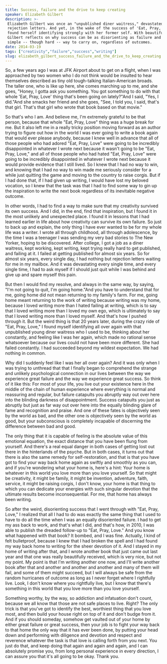 ```yaml
---
title: Success, failure and the drive to keep creating
speaker: Elizabeth Gilbert
description: >-
 Elizabeth Gilbert was once an "unpublished diner waitress," devastated by
 rejection letters. And yet, in the wake of the success of 'Eat, Pray, Love,' she
 found herself identifying strongly with her former self. With beautiful insight,
 Gilbert reflects on why success can be as disorienting as failure and offers a
 simple -- though hard -- way to carry on, regardless of outcomes.
date: 2014-03-19
tags: ["creativity","failure","success","writing"]
slug: elizabeth_gilbert_success_failure_and_the_drive_to_keep_creating
---
```


So, a few years ago I was at JFK Airport about to get on a flight, when I was approached
by two women who I do not think would be insulted to hear themselves described as tiny old
tough-talking Italian-American broads. The taller one, who is like up here, she comes
marching up to me, and she goes, "Honey, I gotta ask you something. You got something to
do with that whole 'Eat, Pray, Love' thing that's been going on lately?"And I said, "Yes,
I did."And she smacks her friend and she goes, "See, I told you, I said, that's that girl.
That's that girl who wrote that book based on that movie." 

So that's who I am. And believe me, I'm extremely grateful to be that person, because that
whole "Eat, Pray, Love" thing was a huge break for me. But it also left me in a really
tricky position moving forward as an author trying to figure out how in the world I was
ever going to write a book again that would ever please anybody, because I knew well in
advance that all of those people who had adored "Eat, Pray, Love" were going to be
incredibly disappointed in whatever I wrote next because it wasn't going to be "Eat, Pray,
Love," and all of those people who had hated "Eat, Pray, Love" were going to be incredibly
disappointed in whatever I wrote next because it would provide evidence that I still
lived. So I knew that I had no way to win, and knowing that I had no way to win made me
seriously consider for a while just quitting the game and moving to the country to raise
corgis. But if I had done that, if I had given up writing, I would have lost my beloved
vocation, so I knew that the task was that I had to find some way to gin up the
inspiration to write the next book regardless of its inevitable negative
outcome.

In other words, I had to find a way to make sure that my creativity survived its own
success. And I did, in the end, find that inspiration, but I found it in the most unlikely
and unexpected place. I found it in lessons that I had learned earlier in life about how
creativity can survive its own failure. So just to back up and explain, the only thing I
have ever wanted to be for my whole life was a writer. I wrote all through childhood, all
through adolescence, by the time I was a teenager I was sending my very bad stories to The
New Yorker, hoping to be discovered. After college, I got a job as a diner waitress, kept
working, kept writing, kept trying really hard to get published, and failing at it. I
failed at getting published for almost six years. So for almost six years, every single
day, I had nothing but rejection letters waiting for me in my mailbox. And it was
devastating every single time, and every single time, I had to ask myself if I should just
quit while I was behind and give up and spare myself this pain.

But then I would find my resolve, and always in the same way, by saying, "I'm not going to
quit, I'm going home."And you have to understand that for me, going home did not mean
returning to my family's farm. For me, going home meant returning to the work of writing
because writing was my home, because I loved writing more than I hated failing at writing,
which is to say that I loved writing more than I loved my own ego, which is ultimately to
say that I loved writing more than I loved myself. And that's how I pushed through it. But
the weird thing is that 20 years later, during the crazy ride of "Eat, Pray, Love," I
found myself identifying all over again with that unpublished young diner waitress who I
used to be, thinking about her constantly, and feeling like I was her again, which made no
rational sense whatsoever because our lives could not have been more different. She had
failed constantly. I had succeeded beyond my wildest expectation. We had nothing in
common.

Why did I suddenly feel like I was her all over again? And it was only when I was trying to
unthread that that I finally began to comprehend the strange and unlikely psychological
connection in our lives between the way we experience great failure and the way we
experience great success. So think of it like this: For most of your life, you live out
your existence here in the middle of the chain of human experience where everything is
normal and reassuring and regular, but failure catapults you abruptly way out over here
into the blinding darkness of disappointment. Success catapults you just as abruptly but
just as far way out over here into the equally blinding glare of fame and recognition and
praise. And one of these fates is objectively seen by the world as bad, and the other one
is objectively seen by the world as good, but your subconscious is completely incapable of
discerning the difference between bad and good.

The only thing that it is capable of feeling is the absolute value of this emotional
equation, the exact distance that you have been flung from yourself. And there's a real
equal danger in both cases of getting lost out there in the hinterlands of the psyche. But
in both cases, it turns out that there is also the same remedy for self-restoration, and
that is that you have got to find your way back home again as swiftly and smoothly as you
can, and if you're wondering what your home is, here's a hint: Your home is whatever in
this world you love more than you love yourself. So that might be creativity, it might be
family, it might be invention, adventure, faith, service, it might be raising corgis, I
don't know, your home is that thing to which you can dedicate your energies with such
singular devotion that the ultimate results become inconsequential. For me, that home has
always been writing.

So after the weird, disorienting success that I went through with "Eat, Pray, Love," I
realized that all I had to do was exactly the same thing that I used to have to do all the
time when I was an equally disoriented failure. I had to get my ass back to work, and
that's what I did, and that's how, in 2010, I was able to publish the dreaded follow-up to
"Eat, Pray, Love." And you know what happened with that book? It bombed, and I was fine.
Actually, I kind of felt bulletproof, because I knew that I had broken the spell and I had
found my way back home to writing for the sheer devotion of it. And I stayed in my home of
writing after that, and I wrote another book that just came out last year and that one was
really beautifully received, which is very nice, but not my point. My point is that I'm
writing another one now, and I'll write another book after that and another and another
and another and many of them will fail, and some of them might succeed, but I will always
be safe from the random hurricanes of outcome as long as I never forget where I rightfully
live. Look, I don't know where you rightfully live, but I know that there's something in
this world that you love more than you love yourself.

Something worthy, by the way, so addiction and infatuation don't count, because we all
know that those are not safe places to live. Right? The only trick is that you've got to
identify the best, worthiest thing that you love most, and then build your house right on
top of it and don't budge from it. And if you should someday, somehow get vaulted out of
your home by either great failure or great success, then your job is to fight your way
back to that home the only way that it has ever been done, by putting your head down and
performing with diligence and devotion and respect and reverence whatever the task is that
love is calling forth from you next. You just do that, and keep doing that again and again
and again, and I can absolutely promise you, from long personal experience in every
direction, I can assure you that it's all going to be okay. Thank you.

<!--
ad_duration=3.33
event="TED2014"
external_start_time=0
has_talk_citation=0
intro_duration=11.82
is_subtitle_required="False"
is_talk_featured="True"
language="en"
language_swap="False"
native_language="en"
number_of_related_talks=6
number_of_speakers=1
number_of_subtitled_videos=38
number_of_tags=4
number_of_talk_download_languages=38
number_of_talk_more_resources=1
number_of_talk_recommendations=1
number_of_talks_take_actions=0
post_ad_duration=0.83
published_timestamp="2014-04-25 14:52:51"
recording_date="2014-03-19"
speaker_description="Writer"
speaker_is_published=1
speaker_name="Elizabeth Gilbert"
speaker_what_others_say="Gilbert is irreverent, hilarious, zestful, courageous, intelligent, and in masterful command of her sparkling prose."
talk_name="Success, failure and the drive to keep creating"
talks_tags=["creativity","failure","success","writing"]
talks_take_action=[]
url_audio="https://download.ted.com/talks/ElizabethGilbert_2014.mp3?apikey=acme-roadrunner"
url_photo_speaker="https://pe.tedcdn.com/images/ted/70538_254x191.jpg"
url_photo_talk="https://pe.tedcdn.com/images/ted/aa39c73bae9d19372ed2059e7c8b0b7eb9099865_1600x1200.jpg"
url_webpage="https://www.ted.com/talks/elizabeth_gilbert_success_failure_and_the_drive_to_keep_creating"
video_type_name="TED Stage Talk"
-->